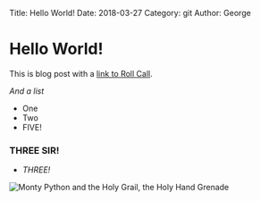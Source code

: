 Title: Hello World!
Date: 2018-03-27
Category: git
Author: George

# Hello World!

This is blog post with a [link to Roll Call](http://www.rollcall.com).

*And a list*

* One
* Two
* FIVE!

### THREE SIR!

* _THREE!_

![Monty Python and the Holy Grail, the Holy Hand Grenade](https://media.giphy.com/media/ffyetb56Iux2M/giphy.gif)